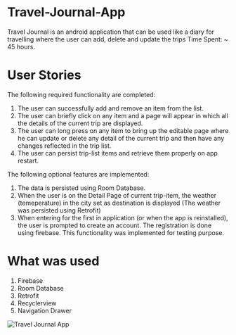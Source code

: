 # Travel-Journal-App

Travel Journal is an android application that can be used like a diary for travelling where the user can add, delete and update the trips
Time Spent: ~ 45 hours.

# User Stories
The following required functionality are completed: 

1. The user can successfully add and remove an item from the list.
2. The user can briefly click on any item and a page will appear in which all the details of the current trip are displayed.
3. The user can long press on any item to bring up the editable page where he can update or delete any detail of the current trip and then have any changes reflected in the trip list.
4. The user can persist trip-list items and retrieve them properly on app restart.


The following optional features are implemented:

1. The data is persisted using Room Database.
2. When the user is on the Detail Page of current trip-item, the weather (temeperature) in the city set as destination is displayed (The weather was persisted using Retrofit)
3. When entering for the first in application (or when the app is reinstalled), the user is prompted to create an account. The registration is done using firebase. This functionality was implemented for testing purpose.

# What was used
1. Firebase
2. Room Database
3. Retrofit
4. Recyclerview
5. Navigation Drawer

![Travel Journal App](file:///C:/Users/steli/Downloads/travel_journal_app_gif1.gif)
